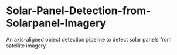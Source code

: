 # Solar-Panel-Detection-from-Solarpanel-Imagery
An axis-aligned object detection pipeline to detect solar panels from satellite imagery.
